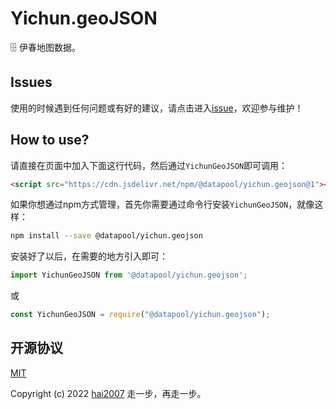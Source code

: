 # Yichun.geoJSON
🗄️ 伊春地图数据。

## Issues
使用的时候遇到任何问题或有好的建议，请点击进入[issue](https://github.com/hai2007/datapool/issues)，欢迎参与维护！

## How to use?

请直接在页面中加入下面这行代码，然后通过```YichunGeoJSON```即可调用：

```html
<script src="https://cdn.jsdelivr.net/npm/@datapool/yichun.geojson@1"></script>
```

如果你想通过npm方式管理，首先你需要通过命令行安装``````YichunGeoJSON``````，就像这样：

```bash
npm install --save @datapool/yichun.geojson
```

安装好了以后，在需要的地方引入即可：

```js
import YichunGeoJSON from '@datapool/yichun.geojson';
```

或

```js
const YichunGeoJSON = require("@datapool/yichun.geojson");
```

开源协议
---------------------------------------
[MIT](https://github.com/hai2007/datapool/blob/master/LICENSE)

Copyright (c) 2022 [hai2007](https://hai2007.gitee.io/sweethome/) 走一步，再走一步。
